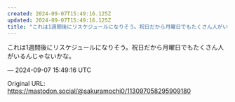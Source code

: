 ```yaml
---
created: 2024-09-07T15:49:16.125Z
updated: 2024-09-07T15:49:16.125Z
title: "これは1週間後にリスケジュールになりそう。祝日だから月曜日でもたくさん人がいるん[...]"
---
```


<p>これは1週間後にリスケジュールになりそう。祝日だから月曜日でもたくさん人がいるんじゃないかな。</p>

&mdash; 2024-09-07 15:49:16 UTC

Original URL: https://mastodon.social/@sakuramochi0/113097058295909180
